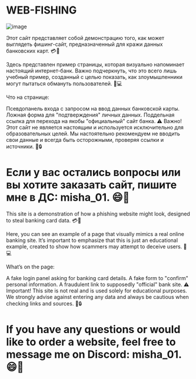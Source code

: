 # WEB-FISHING

![image](https://github.com/user-attachments/assets/95afdaf6-5c21-4cf9-93bb-ed50de3a9cd5)

Этот сайт представляет собой демонстрацию того, как может выглядеть фишинг-сайт, предназначенный для кражи данных банковских карт. 💳🚨

Здесь представлен пример страницы, которая визуально напоминает настоящий интернет-банк. Важно подчеркнуть, что это всего лишь учебный пример, созданный с целью показать, как злоумышленники могут пытаться обмануть пользователей. 👀💻

Что на странице:

Псевдопанель входа с запросом на ввод данных банковской карты.
Ложная форма для "подтверждения" личных данных.
Поддельная ссылка для перехода на якобы "официальный" сайт банка.
⚠️ Важно! Этот сайт не является настоящим и используется исключительно для образовательных целей. Мы настоятельно рекомендуем не вводить свои данные и всегда быть осторожными, проверяя ссылки и источники. 🛑🔒

Если у вас остались вопросы или вы хотите заказать сайт, пишите мне в ДС: misha_01. 😄💬
=========================================================================

This site is a demonstration of how a phishing website might look, designed to steal banking card data. 💳🚨

Here, you can see an example of a page that visually mimics a real online banking site. It’s important to emphasize that this is just an educational example, created to show how scammers may attempt to deceive users. 👀💻

What’s on the page:

A fake login panel asking for banking card details.
A fake form to "confirm" personal information.
A fraudulent link to supposedly "official" bank site.
⚠️ Important! This site is not real and is used solely for educational purposes. We strongly advise against entering any data and always be cautious when checking links and sources. 🛑🔒


If you have any questions or would like to order a website, feel free to message me on Discord: misha_01. 😄💬
=========================================================================


